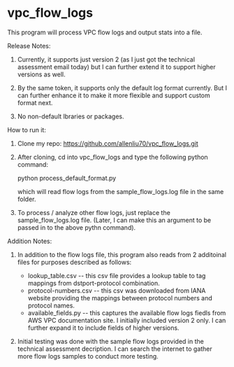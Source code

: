 # vpc_flow_logs
This program will process VPC flow logs and output stats into a file.

Release Notes:
1. Currently, it supports just version 2 (as I just got the technical assessment email today) but I can further extend it to support higher versions 
as well. 

2. By the same token, it supports only the default log format currently. But I can further enhance it to make it more flexible and support custom format next.

3. No non-default lbraries or packages.

How to run it:

1. Clone my repo: https://github.com/allenliu70/vpc_flow_logs.git

2. After cloning, cd into vpc_flow_logs and type the following python command:

    python process_default_format.py

    which will read flow logs from the sample_flow_logs.log file in the same folder.

3. To process / analyze other flow logs, just replace the sample_flow_logs.log file. (Later, I can make this an argument to be passed in to the above pythn command).


Addition Notes:
1. In addition to the flow logs file, this program also reads from 2 additoinal files for purposes described as follows:
      
    - lookup_table.csv -- this csv file provides a lookup table to tag mappings from dstport-protocol combination.
    - protocol-numbers.csv -- this csv was downloaded from IANA website providing the mappings between protocol numbers and protocol names.
    - available_fields.py -- this captures the available flow logs fiedls from AWS VPC documentation site. I initially included version 2 only. I can further expand it to include fields of higher versions.

2. Initial testing was done with the sample flow logs provided in the technical assessment decription. I can search the internet to gather more flow logs samples to conduct more testing.

